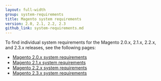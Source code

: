 ```yaml
---
layout: full-width
group: system-requirements
title: Magento system requirements
version: 2.0, 2.1, 2.2, 2.3
github_link: system-requirements.md
---
```


To find individual system requirements for the Magento 2.0.x, 2.1.x, 2.2.x, and 2.3.x releases, see the following pages:

*	[Magento 2.0.x system requirements](http://devdocs.magento.com/guides/v2.0/install-gde/system-requirements2.html)
*	[Magento 2.1.x system requirements](http://devdocs.magento.com/guides/v2.1/install-gde/system-requirements2.html)
*   [Magento 2.2.x system requirements](http://devdocs.magento.com/guides/v2.2/install-gde/system-requirements2.html)
*   [Magento 2.3.x system requirements](http://devdocs.magento.com/guides/v2.3/install-gde/system-requirements2.html)